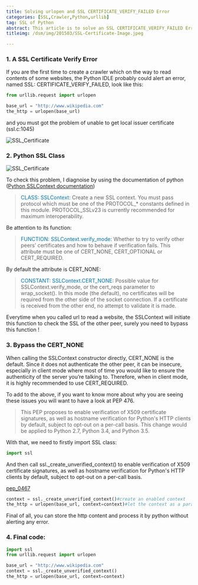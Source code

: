 ```yaml
---
title: Solving urlopen and SSL CERTIFICATE_VERIFY_FAILED Error
categories: [SSL,Crawler,Python,urllib]
tag: SSL of Python
abstract: This article is to solve an SSL CERTIFICATE_VERIFY_FAILED Error when you tried to read a peer content from another website.
titleimg: /dsm/img/201503/SSL-Certificate-Image.jpeg

---
```


### 1. A SSL Certificate Verify Error
If you are the first time to create a crawler which on the way to read contents of some websites, the Python IDLE probably could alert an error, named SSL: CERTIFICATE_VERIFY_FAILED, look like this:

```python
from urllib.request import urlopen

base_url = "http://www.wikipedia.com"
the_http = urlopen(base_url)
```
and you must got the problem of unable to get local issuer certificate (ssl.c:1045)

![SSL_Certificate](/dsm/img/20150301/Error-Screen.png)

### 2. Python SSL Class

![SSL_Certificate](/dsm/img/20150301/SSL-Certificate-Image.jpeg)

To check this problem, I diagnoise by using the documentation of python ([Python SSLContext documentation](https://docs.python.org/2/library/ssl.html#ssl.SSLContext))

><font color="#0073aa">CLASS: SSLContext:</font>
>Create a new SSL context. You must pass protocol which must be one of the PROTOCOL_* constants defined in this module. PROTOCOL_SSLv23 is currently recommended for maximum interoperability.

Be attention to its function:

><font color="#0073aa">FUNCTION: SSLContext.verify_mode:</font>
>Whether to try to verify other peers’ certificates and how to behave if verification fails. This attribute must be one of CERT_NONE, CERT_OPTIONAL or CERT_REQUIRED.

By default the attribute is CERT_NONE:

><font color="#0073aa">CONSTANT: SSLContext.CERT_NONE:</font>
>Possible value for SSLContext.verify_mode, or the cert_reqs parameter to wrap_socket(). In this mode (the default), no certificates will be required from the other side of the socket connection. If a certificate is received from the other end, no attempt to validate it is made.

Everytime when you called url to read a website, the SSLContext will initiate this function to check the SSL of the other peer, surely you need to bypass this function !

### 3. Bypass the CERT_NONE

When calling the SSLContext constructor directly, CERT_NONE is the default. Since it does not authenticate the other peer, it can be insecure, especially in client mode where most of time you would like to ensure the authenticity of the server you’re talking to. Therefore, when in client mode, it is highly recommended to use CERT_REQUIRED.

To add to the above, if you want to know more about why you are seeing these issues you will want to have a look at PEP 476.

>This PEP proposes to enable verification of X509 certificate signatures, as well as hostname verification for Python's HTTP clients by default, subject to opt-out on a per-call basis. This change would be applied to Python 2.7, Python 3.4, and Python 3.5.

With that, we need to firstly import SSL class:

```Python
import ssl
```

And then call ssl.\_create_unverified_context() to enable verification of X509 certificate signatures, as well as hostname verification for Python's HTTP clients by default, subject to opt-out on a per-call basis.

[pep_0467](https://www.python.org/dev/peps/pep-0476/)

```Python
context = ssl._create_unverified_context()#create an enabled context
the_http = urlopen(base_url, context=context)#let the context as a parameter of urlopen
```

Final of all, you can store the http content and process it by python without alerting any error.


### 4. Final code:
```Python
import ssl
from urllib.request import urlopen

base_url = "http://www.wikipedia.com"
context = ssl._create_unverified_context()
the_http = urlopen(base_url, context=context)
```
